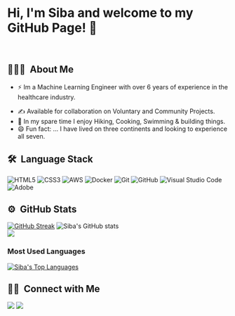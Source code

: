 # Hi, I'm Siba and welcome to my GitHub Page! 👋
<br/>

## 👨🏻‍💻 &nbsp;About Me&nbsp;
- ⚡ Im a Machine Learning Engineer with over 6 years of experience in the healthcare industry. 
<!-- 🔍 Seeking new Fully Remote opportunities. -->
- ✍️ Available for collaboration on Voluntary and Community Projects.
- 👾 In my spare time I enjoy Hiking, Cooking, Swimming &amp; building things.
- 😄 Fun fact: ... I have lived on three continents and looking to experience all seven. 
<!--- 📰 _**Check out my first dev article on [HashNode - Use a Free Scheduler to Restart your App Dynos in Heroku!](https://rbhachu.hashnode.dev/use-a-free-scheduler-to-restart-your-dynos-in-heroku)**_
<br/> -->

## 🛠 &nbsp;Language Stack&nbsp;&nbsp;
![HTML5](https://img.shields.io/badge/-HTML5-333333?style=flat&logo=HTML5)
![CSS3](https://img.shields.io/badge/-CSS3-333333?style=flat&logo=CSS3&logoColor=1572B6)
![AWS](https://img.shields.io/badge/-AWS-333333?style=flat&logo=amazon-aws)
![Docker](https://img.shields.io/badge/-Docker-333333?style=flat&logo=docker)
![Git](https://img.shields.io/badge/-Git-333333?style=flat&logo=git)
![GitHub](https://img.shields.io/badge/-GitHub-333333?style=flat&logo=github)
![Visual Studio Code](https://img.shields.io/badge/-VS%20Code-05122A?style=flat&logo=visual-studio-code&logoColor=007ACC)
![Adobe](https://img.shields.io/badge/-Adobe-333333?style=flat&logo=adobe)
<!--
![Enzyme](https://img.shields.io/badge/-Enzyme-333333?style=flat&logo=enzyme)
![Rest](https://img.shields.io/badge/-REST-333333?style=flat&logo=rest)
![Restful](https://img.shields.io/badge/-RESTful-333333?style=flat&logo=restful)
![API](https://img.shields.io/badge/-API-333333?style=flat&logo=api)
![API](https://img.shields.io/badge/-API-333333?style=flat&logo=rest-api)
![SQL](https://img.shields.io/badge/-SQL-333333?style=flat&logo=sql)
![Postgresql](https://img.shields.io/badge/-PostgreSQL-333333?style=flat&logo=postgresql&logoColor=FFFFFF)
![Bootstrap](https://img.shields.io/badge/-Bootstrap-333333?style=flat&logo=bootstrap)
![GraphQL](https://img.shields.io/badge/-GraphQL-333333?style=flat&logo=graphql)
![Gatsby](https://img.shields.io/badge/-Gatsby-333333?style=flat&logo=gatsby)
![Heroku](https://img.shields.io/badge/-Heroku-333333?style=flat&logo=heroku)
![Netlify](https://img.shields.io/badge/-Netlify-333333?style=flat&logo=netlify)
![SASS](https://img.shields.io/badge/-SASS-333333?style=flat&logo=SASS&logoColor=CD6799)
![JavaScript](https://img.shields.io/badge/-JavaScript-333333?style=flat&logo=javascript)
![TypeScript](https://img.shields.io/badge/-TypeScript-333333?style=flat&logo=typescript)
![React](https://img.shields.io/badge/-React-333333?style=flat&logo=react)
![Node.js](https://img.shields.io/badge/-Node.js-05122A?style=flat&logo=node.js)
![Express](https://img.shields.io/badge/-Express-333333?style=flat&logo=express)
![Jest](https://img.shields.io/badge/-Jest-333333?style=flat&logo=jest)
![Postman](https://img.shields.io/badge/-Postman-333333?style=flat&logo=postman)
-->

<!--[![Rishi Bhachu StackOverflow](https://stackoverflow-badge.vercel.app/?userID=5238978)](https://stackoverflow.com/users/5238978/rishi-singh)
<br/><br/> -->

## ⚙️ &nbsp;GitHub Stats&nbsp;&nbsp;
[![GitHub Streak](https://github-readme-streak-stats.herokuapp.com/?user=sibamoussa&theme=nightowl)](https://git.io/streak-stats)
![Siba's GitHub stats](https://github-readme-stats.vercel.app/api?username=rbhachu&theme=nightowl&show_icons=true)
<br/>
<a href="https://github.com/Meghna-DAS/github-profile-views-counter">
  <img src="https://komarev.com/ghpvc/?username=sibamoussa">
</a>

### Most Used Languages&nbsp;&nbsp;
<a href="https://github.com/sibamoussa/github-readme-stats"><img alt="Siba's Top Languages" src="https://github-readme-stats.vercel.app/api/top-langs/?username=rbhachu&langs_count=8&count_private=true&layout=compact&theme=react&hide_border=true&bg_color=0D1117" /></a>

## 🤝🏻 &nbsp;Connect with Me&nbsp;&nbsp;
<a target="_blank" title="https://sibamoussa.github.io/" href="https://sibamoussa.github.io/"><img src="https://img.shields.io/badge/-Siba's Blog-000000?style=flat&logo=Blogger&logoColor=white"/></a>
<a target="_blank" title="https://www.linkedin.com/in/sibam" href="https://www.linkedin.com/in/sibam"><img src="https://img.shields.io/badge/-Siba&nbsp;Moussa-0077B5?style=flat&logo=Linkedin&logoColor=white"/></a>

